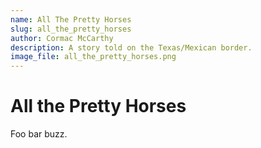 ```yaml
---
name: All The Pretty Horses
slug: all_the_pretty_horses
author: Cormac McCarthy
description: A story told on the Texas/Mexican border.
image_file: all_the_pretty_horses.png
---
```


# All the Pretty Horses


Foo bar buzz.